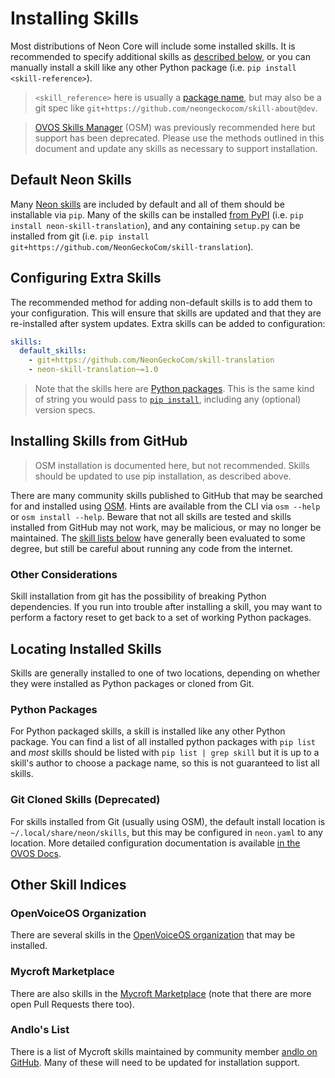 # Installing Skills
Most distributions of Neon Core will include some installed skills. It is recommended
to specify additional skills as [described below](#configuring-extra-skills), or
you can manually install a skill like any other Python package 
(i.e. `pip install <skill-reference>`).

> `<skill_reference>` here is usually a [package name](../overview/definitions.md#package-name),
  but may also be a git spec like `git+https://github.com/neongeckocom/skill-about@dev`.


> [OVOS Skills Manager](https://openvoiceos.github.io/community-docs/osm/) (OSM) 
> was previously recommended here but support has been deprecated. Please use
> the methods outlined in this document and update any skills as necessary to
> support installation.

## Default Neon Skills
Many [Neon skills](https://github.com/NeonGeckoCom/neon_skills) are included by
default and all of them should be installable via `pip`. Many of the skills can
be installed [from PyPI](https://pypi.org/search/?q=neon-skill) (i.e. `pip install
neon-skill-translation`), and any containing `setup.py` can be installed from git
(i.e. `pip install git+https://github.com/NeonGeckoCom/skill-translation`).

## Configuring Extra Skills
The recommended method for adding non-default skills is to add them to your
configuration. This will ensure that skills are updated and that they are 
re-installed after system updates. Extra skills can be added to configuration:

```yaml
skills:
  default_skills:
    - git+https://github.com/NeonGeckoCom/skill-translation
    - neon-skill-translation~=1.0 
```
> Note that the skills here are [Python packages](https://packaging.python.org/en/latest/).
> This is the same kind of string you would pass to 
> [`pip install`](https://pip.pypa.io/en/stable/cli/pip_install/), including any (optional)
> version specs.

## Installing Skills from GitHub
> OSM installation is documented here, but not recommended. Skills should be 
> updated to use pip installation, as described above.

There are many community skills published to GitHub that may be searched for and
installed using [OSM](https://github.com/openvoiceos/ovos_skill_manager). Hints
are available from the CLI via `osm --help` or `osm install --help`. Beware that
not all skills are tested and skills installed from GitHub may not work, may be
malicious, or may no longer be maintained. The [skill lists below](#other-skill-indices)
have generally been evaluated to some degree, but still be careful about running
any code from the internet.

### Other Considerations
Skill installation from git has the possibility of breaking Python dependencies.
If you run into trouble after installing a skill, you may want to perform a
factory reset to get back to a set of working Python packages.

## Locating Installed Skills
Skills are generally installed to one of two locations, depending on whether they
were installed as Python packages or cloned from Git.

### Python Packages
For Python packaged skills, a skill is installed like any other Python package.
You can find a list of all installed python packages with `pip list` and *most*
skills should be listed with `pip list | grep skill` but it is up to a skill's
author to choose a package name, so this is not guaranteed to list all skills. 

### Git Cloned Skills (Deprecated)
For skills installed from Git (usually using OSM), the default install location
is `~/.local/share/neon/skills`, but this may be configured in `neon.yaml` to
any location. More detailed configuration documentation is available 
[in the OVOS Docs](https://openvoiceos.github.io/community-docs/config/).

## Other Skill Indices
### OpenVoiceOS Organization
There are several skills in the [OpenVoiceOS organization](https://github.com/OpenVoiceOS?q=skill-ovos&type=all&language=&sort=)
that may be installed.

### Mycroft Marketplace
There are also skills in the [Mycroft Marketplace](https://github.com/MycroftAI/mycroft-skills)
(note that there are more open Pull Requests there too).

### Andlo's List
There is a list of Mycroft skills maintained by community member
[andlo on GitHub](https://github.com/andlo/mycroft-skills-list-gitbook/tree/master/skills). Many of these will need to be updated for installation
support.
